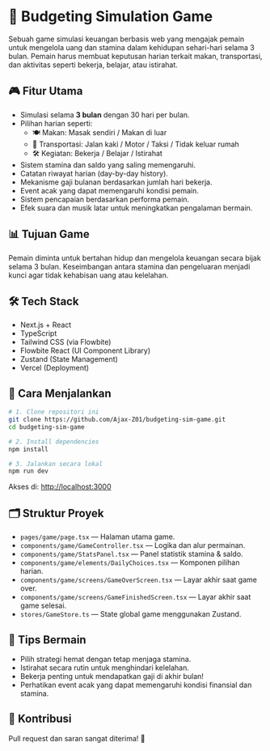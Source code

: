 # 💸 Budgeting Simulation Game

Sebuah game simulasi keuangan berbasis web yang mengajak pemain untuk mengelola uang dan stamina dalam kehidupan sehari-hari selama 3 bulan. Pemain harus membuat keputusan harian terkait makan, transportasi, dan aktivitas seperti bekerja, belajar, atau istirahat.

## 🎮 Fitur Utama

- Simulasi selama **3 bulan** dengan 30 hari per bulan.
- Pilihan harian seperti:
  - 🍽️ Makan: Masak sendiri / Makan di luar
  - 🚶 Transportasi: Jalan kaki / Motor / Taksi / Tidak keluar rumah
  - 🛠️ Kegiatan: Bekerja / Belajar / Istirahat
- Sistem stamina dan saldo yang saling memengaruhi.
- Catatan riwayat harian (day-by-day history).
- Mekanisme gaji bulanan berdasarkan jumlah hari bekerja.
- Event acak yang dapat memengaruhi kondisi pemain.
- Sistem pencapaian berdasarkan performa pemain.
- Efek suara dan musik latar untuk meningkatkan pengalaman bermain.

## 📊 Tujuan Game

Pemain diminta untuk bertahan hidup dan mengelola keuangan secara bijak selama 3 bulan. Keseimbangan antara stamina dan pengeluaran menjadi kunci agar tidak kehabisan uang atau kelelahan.

## 🛠️ Tech Stack

- Next.js + React
- TypeScript
- Tailwind CSS (via Flowbite)
- Flowbite React (UI Component Library)
- Zustand (State Management)
- Vercel (Deployment)

## 🚀 Cara Menjalankan

```bash
# 1. Clone repositori ini
git clone https://github.com/Ajax-Z01/budgeting-sim-game.git
cd budgeting-sim-game

# 2. Install dependencies
npm install

# 3. Jalankan secara lokal
npm run dev
```

Akses di: [http://localhost:3000](http://localhost:3000)

## 🗂️ Struktur Proyek

- `pages/game/page.tsx` — Halaman utama game.
- `components/game/GameController.tsx` — Logika dan alur permainan.
- `components/game/StatsPanel.tsx` — Panel statistik stamina & saldo.
- `components/game/elements/DailyChoices.tsx` — Komponen pilihan harian.
- `components/game/screens/GameOverScreen.tsx` — Layar akhir saat game over.
- `components/game/screens/GameFinishedScreen.tsx` — Layar akhir saat game selesai.
- `stores/GameStore.ts` — State global game menggunakan Zustand.

## 🧠 Tips Bermain

- Pilih strategi hemat dengan tetap menjaga stamina.
- Istirahat secara rutin untuk menghindari kelelahan.
- Bekerja penting untuk mendapatkan gaji di akhir bulan!
- Perhatikan event acak yang dapat memengaruhi kondisi finansial dan stamina.

## 🤝 Kontribusi

Pull request dan saran sangat diterima! 💬